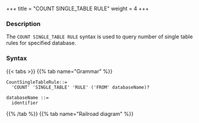 +++
title = "COUNT SINGLE_TABLE RULE"
weight = 4
+++

### Description

The `COUNT SINGLE_TABLE RULE` syntax is used to query number of single table rules for specified database.

### Syntax

{{< tabs >}}
{{% tab name="Grammar" %}}
```
CountSingleTableRule::=
  'COUNT' 'SINGLE_TABLE' 'RULE' ('FROM' databaseName)?
  
databaseName ::=
  identifier
```
{{% /tab %}}
{{% tab name="Railroad diagram" %}}
<iframe frameborder="0" name="diagram" id="diagram" width="100%" height="100%"></iframe>
{{% /tab %}}
{{< /tabs >}}

### Supplement

- When `databaseName` is not specified, the default is the currently used `DATABASE`. If `DATABASE` is not used, `No database selected` will be prompted.

### Return Value Description

| Column    | Description                                         |
|-----------|-----------------------------------------------------|
| rule_name | Single table rule name                              |
| database  | The database name where the single table is located |
| count     | The count of single table rules                     |

### Example

- Query the number of single table rules for specified database.

```sql
COUNT SINGLE_TABLE RULE
``` 

```sql
mysql> COUNT SINGLE_TABLE RULE;
+--------------+----------+-------+
| rule_name    | database | count |
+--------------+----------+-------+
| t_single_0   | ds       | 2     |
+--------------+----------+-------+
1 row in set (0.02 sec)
```

### Reserved word

`COUNT`, `SINGLE_TABLE`, `RULE`

### Related links

- [Reserved word](/en/reference/distsql/syntax/reserved-word/)
